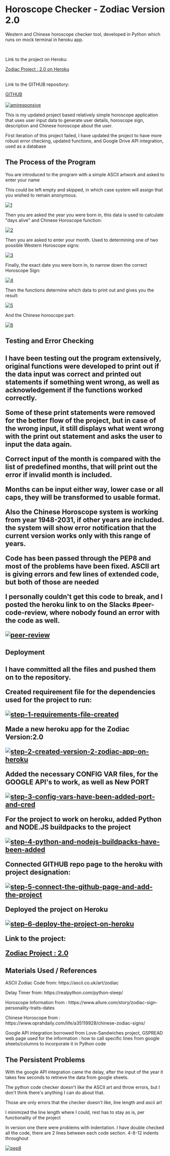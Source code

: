 <h1> Horoscope Checker - Zodiac Version 2.0</h1>
<p> Western and Chinese horoscope checker tool, developed in Python which runs on mock terminal in heroku app.</p>
<br>
<p>Link to the project on Heroku:</p>
<a href="https://zodiac-version2-2c53e1995910.herokuapp.com/">Zodiac Project : 2.0 on Heroku</a>
<br>
<br>
<p>Link to the GITHUB repository:</p>
<a href="https://github.com/MikeMaroni9/Project3_Horoscope ">GITHUB</a>
<br>
<br>
<a href="https://ibb.co/SN53Mrh"><img src="https://i.ibb.co/F6mDyVS/amiresponsive.png" alt="amiresponsive" border="0"></a>
<p> This is my updated project based relatively simple horoscope application that uses user input data to generate user details, horoscope sign, description and Chinese horoscope about the user. </p>
<p> First iteration of this project failed, I have updated the project to have more robust error checking, updated functions, and Google Drive API integration, used as a database</p>


<h2> The Process of the Program</h2>
<p>You are introduced to the program with a simple ASCII artwork and asked to enter your name</ul>
<p>This could be left empty and skipped, in which case system will assign that you wished to remain anonymous.</p>
<a href="https://ibb.co/j5XK4S0"><img src="https://i.ibb.co/H28vgjw/1.png" alt="1" border="0"></a>
<br>
<p>Then you are asked the year you were born in, this data is used to calculate "days alive" and Chinese Horoscope function:</p>
<a href="https://ibb.co/d7VNp98"><img src="https://i.ibb.co/QXTWHBy/2.png" alt="2" border="0"></a>
<p>Then you are asked to enter your month. Used to determining one of two possible Western Horoscope signs:</p>
<a href="https://ibb.co/L17wFNF"><img src="https://i.ibb.co/w4mHkck/3.png" alt="3" border="0"></a>
<p>Finally, the exact date you were born in, to narrow down the correct Horoscope Sign:</p>
<a href="https://ibb.co/VL58WwQ"><img src="https://i.ibb.co/wdj1Ncw/4.png" alt="4" border="0"></a>
<p>Then the functions determine which data to print out and gives you the result:</p>
<a href="https://ibb.co/syrXY4T"><img src="https://i.ibb.co/72F0mD3/5.png" alt="5" border="0"></a>
<p>And the Chinese horoscope part:</p>
<a href="https://ibb.co/0cgVycM"><img src="https://i.ibb.co/Vt7pYtS/6.png" alt="6" border="0"></a>


<h2>Testing and Error Checking<h2>
<p>I have been testing out the program extensively, original functions were developed to print out if the data input was correct and printed out statements if something went wrong, as well as acknowledgement if the functions worked correctly.</p>
<p>Some of these print statements were removed for the better flow of the project, but in case of the wrong input, it still displays what went wrong with the print out statement and asks the user to input the data again.</p>
<p>Correct input of the month is compared with the list of predefined months, that will print out the error if invalid month is included.</p>
<p>Months can be input either way, lower case or all caps, they will be transformed to usable format.</p>
<p>Also the Chinese Horoscope system is working from year 1948-2031, if other years are included. the system will show error notification that the current version works only with this range of years.</p>
<p>Code has been passed through the PEP8 and most of the problems have been fixed. ASCII art is giving errors and few lines of extended code, but both of those are needed</p>
<p>I personally couldn't get this code to break, and I posted the heroku link to on the Slacks #peer-code-review, where nobody found an error with the code as well.</p> 
<a href="https://ibb.co/Rhxq0cL"><img src="https://i.ibb.co/n3HFcjh/peer-review.png" alt="peer-review" border="0"></a>


<h2>Deployment<h2>
<p>I have committed all the files and pushed them on to the repository. </p>
<p>Created requirement file for the dependencies used for the project to run:</p>
<a href="https://ibb.co/WnSTp8Z"><img src="https://i.ibb.co/Q9s5jSL/step-1-requirements-file-created.png" alt="step-1-requirements-file-created" border="0"></a>
<p>Made a new heroku app for the Zodiac Version:2.0</p>
<a href="https://ibb.co/sQM6Fpm"><img src="https://i.ibb.co/TRFbHDv/step-2-created-version-2-zodiac-app-on-heroku.png" alt="step-2-created-version-2-zodiac-app-on-heroku" border="0"></a>
<p> Added the necessary CONFIG VAR files, for the GOOGLE API's to work, as well as New PORT</p>
<a href="https://ibb.co/1Tpzvbx"><img src="https://i.ibb.co/KWQK0mH/step-3-config-vars-have-been-added-port-and-cred.png" alt="step-3-config-vars-have-been-added-port-and-cred" border="0"></a>
<p>For the project to work on heroku, added Python and NODE.JS buildpacks to the project</p>
<a href="https://ibb.co/z28w3C5"><img src="https://i.ibb.co/QH8GWhc/step-4-python-and-nodejs-buildpacks-have-been-added.png" alt="step-4-python-and-nodejs-buildpacks-have-been-added" border="0"></a>
<p>Connected GITHUB repo page to the heroku with project designation:</p>
<a href="https://ibb.co/k9L761h"><img src="https://i.ibb.co/KLtPzw9/step-5-connect-the-github-page-and-add-the-project.png" alt="step-5-connect-the-github-page-and-add-the-project" border="0"></a>
<p>Deployed the project on Heroku</p>
<a href="https://ibb.co/hMTr7ZG"><img src="https://i.ibb.co/0Xz1DF0/step-6-deploy-the-project-on-heroku.png" alt="step-6-deploy-the-project-on-heroku" border="0"></a>
<br>
<p>Link to the project:</p>
<a href="https://zodiac-version2-2c53e1995910.herokuapp.com/">Zodiac Project : 2.0</a>


<h2> Materials Used / References</h2>
<p>ASCII Zodiac Code from: https://ascii.co.uk/art/zodiac</p>
<p>Delay Timer from: https://realpython.com/python-sleep/</p>
<p>Horoscope Information from : https://www.allure.com/story/zodiac-sign-personality-traits-dates</p>
<p>Chinese Horoscope from : https://www.oprahdaily.com/life/a35119928/chinese-zodiac-signs/</p>
<p>Google API integration borrowed from Love-Sandwiches project, GSPREAD web page used for the information : how to call specific lines from google sheets/columns to incorporate it in Python code</p>


<h2> The Persistent Problems </h2>
<p>With the google API integration came the delay, after the input of the year it takes few seconds to retrieve the data from google sheets.</p>
<p> The python code checker doesn't like the ASCII art and throw errors, but I don't think there's anything I can do about that.</p>
<p> Those are only errors that the checker doesn't like, line length and ascii art</p>
<p>I minimized the line length where I could, rest has to stay as is, per functionality of the project</p> 
<p>In version one there were problems with indentation. I have double checked all the code, there are 2 lines between each code section. 4-8-12 indents throughout<p>
<a href="https://ibb.co/ygHpNdV"><img src="https://i.ibb.co/ss8Cgbt/pep8.png" alt="pep8" border="0"></a>
<br>